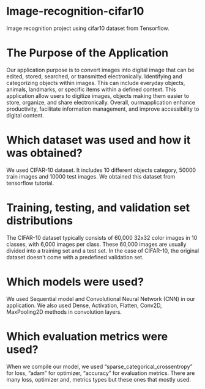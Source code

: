 # Image-recognition-cifar10
 Image recognition project using cifar10 dataset from Tensorflow.

# The Purpose of the Application
Our application purpose is to convert images into digital image that can be edited,
stored, searched, or transmitted electronically.
Identifying and categorizing objects within images. This can include everyday objects,
animals, landmarks, or specific items within a defined context.
This application allow users to digitize images, objects making them easier to store,
organize, and share electronically.
Overall, ourmapplication enhance productivity, facilitate information management,
and improve accessibility to digital content.
# Which dataset was used and how it was obtained?
We used CIFAR-10 dataset. It includes 10 different objects category, 50000 train
images and 10000 test images. We obtained this dataset from tensorflow tutorial.
# Training, testing, and validation set distributions
The CIFAR-10 dataset typically consists of 60,000 32x32 color images in 10 classes,
with 6,000 images per class. These 60,000 images are usually divided into a training
set and a test set.
In the case of CIFAR-10, the original dataset doesn't come with a predefined
validation set.
# Which models were used?
We used Sequential model and Convolutional Neural Network (CNN) in our
application.
We also used Dense, Activation, Flatten, Conv2D, MaxPooling2D methods in
convolution layers.
# Which evaluation metrics were used?
When we compile our model, we used “sparse_categorical_crossentropy” for loss,
“adam” for optimizer, “accuracy” for evaluation metrics.
There are many loss, optimizer and, metrics types but these ones that mostly used.
